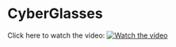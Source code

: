 # CyberGlasses

Click here to watch the video:
[![Watch the video](https://img.youtube.com/vi/jcGF-C6t1LI/default.jpg)](https://youtu.be/jcGF-C6t1LI)

